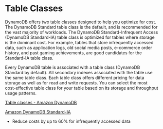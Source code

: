 # Table Classes

DynamoDB offers two table classes designed to help you optimize for cost. The DynamoDB Standard table class is the default, and is recommended for the vast majority of workloads. The DynamoDB Standard-Infrequent Access (DynamoDB Standard-IA) table class is optimized for tables where storage is the dominant cost. For example, tables that store infrequently accessed data, such as application logs, old social media posts, e-commerce order history, and past gaming achievements, are good candidates for the Standard-IA table class.

Every DynamoDB table is associated with a table class (DynamoDB Standard by default). All secondary indexes associated with the table use the same table class. Each table class offers different pricing for data storage as well as for read and write requests. You can select the most cost-effective table class for your table based on its storage and throughput usage patterns.

[Table classes - Amazon DynamoDB](https://docs.aws.amazon.com/amazondynamodb/latest/developerguide/HowItWorks.TableClasses.html)

[Amazon DynamoDB Standard-IA](https://aws.amazon.com/dynamodb/standard-ia/)
- Reduce costs by up to 60% for infrequently accessed data
